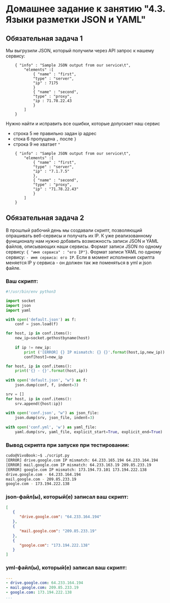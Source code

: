 # Домашнее задание к занятию "4.3. Языки разметки JSON и YAML"


## Обязательная задача 1
Мы выгрузили JSON, который получили через API запрос к нашему сервису:
```
    { "info" : "Sample JSON output from our service\t",
        "elements" :[
            { "name" : "first",
            "type" : "server",
            "ip" : 7175 
            }
            { "name" : "second",
            "type" : "proxy",
            "ip : 71.78.22.43
            }
        ]
    }
```
  Нужно найти и исправить все ошибки, которые допускает наш сервис
- строка 5 не правильно задан ip адрес
- стока 6 пропущена `,` после `}`
- строка 9 не хватает `"`
```
    { "info" : "Sample JSON output from our service\t",
        "elements" :[
            { "name" : "first",
            "type" : "server",
            "ip" : "7.1.7.5" 
            },
            { "name" : "second",
            "type" : "proxy",
            "ip" : "71.78.22.43"
            }
        ]
    }
```

## Обязательная задача 2
В прошлый рабочий день мы создавали скрипт, позволяющий опрашивать веб-сервисы и получать их IP. К уже реализованному функционалу нам нужно добавить возможность записи JSON и YAML файлов, описывающих наши сервисы. Формат записи JSON по одному сервису: `{ "имя сервиса" : "его IP"}`. Формат записи YAML по одному сервису: `- имя сервиса: его IP`. Если в момент исполнения скрипта меняется IP у сервиса - он должен так же поменяться в yml и json файле.

### Ваш скрипт:
```python
#!/usr/bin/env python3

import socket
import json
import yaml

with open('default.json') as f:
    conf = json.load(f)

for host, ip in conf.items():
    new_ip=socket.gethostbyname(host)
    
    if ip != new_ip:
        print ('[ERROR] {} IP mismatch: {} {}'.format(host,ip,new_ip))
        conf[host]=new_ip

for host, ip in conf.items():
    print('{} - {}'.format(host,ip))
    
with open('default.json', "w") as f:
    json.dump(conf, f, indent=3)

srv = []    
for host, ip in conf.items():
    srv.append({host:ip})
    
with open('conf.json', "w") as json_file:
    json.dump(srv, json_file, indent=3)
    
with open('conf.yml', 'w') as yaml_file:
    yaml.dump(srv, yaml_file, explicit_start=True, explicit_end=True)
```

### Вывод скрипта при запуске при тестировании:
```bash
cudo@VivoBook:~$ ./script.py 
[ERROR] drive.google.com IP mismatch: 64.233.165.194 64.233.164.194
[ERROR] mail.google.com IP mismatch: 64.233.163.19 209.85.233.19
[ERROR] google.com IP mismatch: 173.194.73.101 173.194.222.138
drive.google.com - 64.233.164.194
mail.google.com - 209.85.233.19
google.com - 173.194.222.138
```

### json-файл(ы), который(е) записал ваш скрипт:
```json
[
   {
      "drive.google.com": "64.233.164.194"
   },
   {
      "mail.google.com": "209.85.233.19"
   },
   {
      "google.com": "173.194.222.138"
   }
]
```

### yml-файл(ы), который(е) записал ваш скрипт:
```yaml
---
- drive.google.com: 64.233.164.194
- mail.google.com: 209.85.233.19
- google.com: 173.194.222.138
...
```
